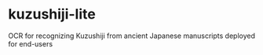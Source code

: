 # kuzushiji-lite
OCR for recognizing Kuzushiji from ancient Japanese manuscripts deployed for end-users
